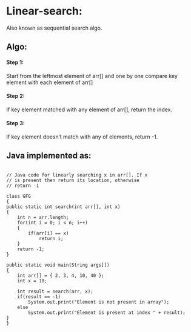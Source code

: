# Linear-search:
Also known as sequential search algo.

## Algo:

#### Step 1:
Start from the leftmost element of arr[] and one by one compare key element with each element of arr[]

#### Step 2:
If key element matched with any element of arr[], return the index.

#### Step 3:
If key element doesn’t match with any of elements, return -1.


## Java implemented as:

```

// Java code for linearly searching x in arr[]. If x 
// is present then return its location, otherwise 
// return -1 

class GFG 
{ 
public static int search(int arr[], int x) 
{ 
	int n = arr.length; 
	for(int i = 0; i < n; i++) 
	{ 
		if(arr[i] == x) 
			return i; 
	} 
	return -1; 
} 

public static void main(String args[]) 
{ 
	int arr[] = { 2, 3, 4, 10, 40 }; 
	int x = 10; 
	
	int result = search(arr, x); 
	if(result == -1) 
		System.out.print("Element is not present in array"); 
	else
		System.out.print("Element is present at index " + result); 
} 
} 

```
